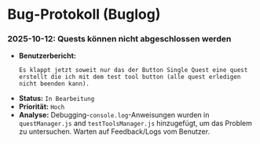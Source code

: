 # Bug-Protokoll (Buglog)

### 2025-10-12: Quests können nicht abgeschlossen werden

- **Benutzerbericht:**
  ```
  Es klappt jetzt soweit nur das der Button Single Quest eine quest erstellt die ich mit dem test tool button (alle quest erledigen nicht beenden kann).
  ```
- **Status:** `In Bearbeitung`
- **Priorität:** `Hoch`
- **Analyse:** Debugging-`console.log`-Anweisungen wurden in `questManager.js` and `testToolsManager.js` hinzugefügt, um das Problem zu untersuchen. Warten auf Feedback/Logs vom Benutzer.